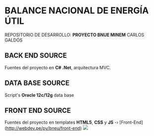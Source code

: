 # BALANCE NACIONAL DE ENERGÍA ÚTIL
REPOSITORIO DE DESARROLLO: **PROYECTO BNUE MINEM** CARLOS GALDÓS

## BACK END SOURCE

Fuentes del proyecto en **C# .Net**, arquitectura MVC.

## DATA BASE SOURCE

Script's **Oracle 12c/12g** data base

## FRONT END SOURCE

Fuentes del proyecto en templates **HTML5**, **CSS** y **JS** -› [Front-End] (http://webdev.pe/py/bneu/front-end)
![](https://www.webdev.pe/py/bneu/arbol_bneu_110722.png)